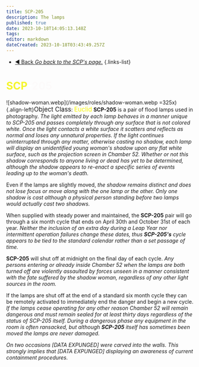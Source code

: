 ```yaml
---
title: SCP-205
description: The lamps
published: true
date: 2023-10-18T14:05:13.148Z
tags: 
editor: markdown
dateCreated: 2023-10-18T03:43:49.257Z
---
```


- [:arrow_backward: Back *Go back to the SCP's page.*](/en/game/scps#scps)
{.links-list}
# <font color="#f5f52c">SCP</font><font color="white">-</font><font color="#fcfafa">205</font>
![shadow-woman.webp](/images/roles/shadow-woman.webp =325x){.align-left}<big>Object Class</big>: <font color="#f5f503"><big>Euclid</big></font>
**SCP-205** is a pair of flood lamps used in photography. *The light emitted by each lamp behaves in a manner unique to SCP-205 and passes completely through any surface that is not colored white. Once the light contacts a white surface it scatters and reflects as normal and loses any unnatural properties. If the light continues uninterrupted through any matter, otherwise casting no shadow, each lamp will display an unidentified young woman's shadow upon any flat white surface, such as the projection screen in Chamber 52. Whether or not this shadow corresponds to anyone living or dead has yet to be determined, although the shadow appears to re-enact a specific series of events leading up to the woman's death.*

Even if the lamps are slightly moved, *the shadow remains distinct and does not lose focus or move along with the one lamp or the other.*
*Only one shadow is cast although a physical person standing before two lamps would actually cast two shadows.*

When supplied with steady power and maintained, the **SCP-205** pair will go through a six month cycle that ends on April 30th and October 31st of each year. *Neither the inclusion of an extra day during a Leap Year nor intermittent operation failures change these dates, thus **SCP-205's** cycle appears to be tied to the standard calendar rather than a set passage of time.*

**SCP-205** will shut off at midnight on the final day of each cycle. *Any persons entering or already inside Chamber 52 when the lamps are both turned off are violently assaulted by forces unseen in a manner consistent with the fate suffered by the shadow woman, regardless of any other light sources in the room.*

If the lamps are shut off at the end of a standard six month cycle they can be remotely activated to immediately end the danger and begin a new cycle. *If the lamps cease operating for any other reason Chamber 52 will remain dangerous and must remain sealed for at least thirty days regardless of the status of SCP-205 itself. During a dangerous phase any equipment in the room is often ransacked, but although **SCP-205** itself has sometimes been moved the lamps are never damaged.*

*On two occasions [DATA EXPUNGED] were carved into the walls. This strongly implies that [DATA EXPUNGED] displaying an awareness of current containment procedures.*
